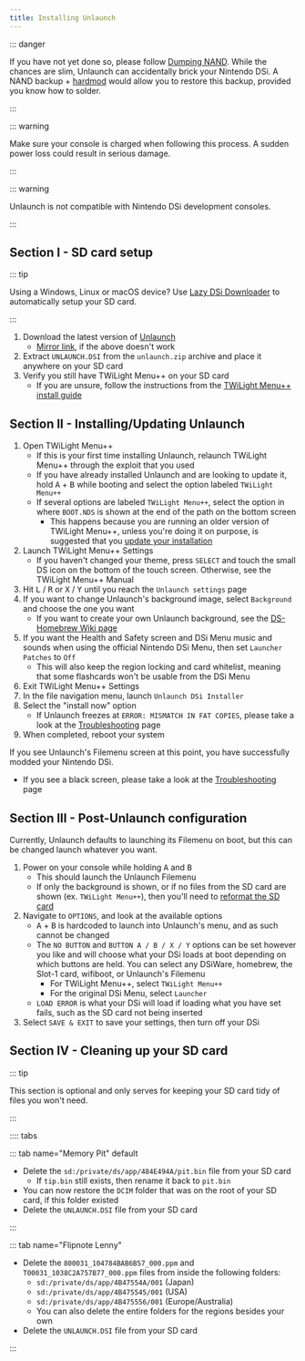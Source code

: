```yaml
---
title: Installing Unlaunch
---
```


::: danger

If you have not yet done so, please follow [Dumping NAND](dumping-nand.html). While the chances are slim, Unlaunch can accidentally brick your Nintendo DSi. A NAND backup + [hardmod](https://wiki.ds-homebrew.com/ds-index/hardmod) would allow you to restore this backup, provided you know how to solder.

:::

::: warning

Make sure your console is charged when following this process. A sudden power loss could result in serious damage.

:::

::: warning

Unlaunch is not compatible with Nintendo DSi development consoles.

:::

## Section I - SD card setup

::: tip

Using a Windows, Linux or macOS device? Use [Lazy DSi Downloader](lazy-dsi-downloader.html) to automatically setup your SD card.

:::

1. Download the latest version of [Unlaunch](https://problemkaputt.de/unlaunch.zip)
   - [Mirror link](https://web.archive.org/web/20201112031436/https://problemkaputt.de/unlaunch.zip), if the above doesn't work
1. Extract `UNLAUNCH.DSI` from the `unlaunch.zip` archive and place it anywhere on your SD card
1. Verify you still have TWiLight Menu++ on your SD card
   - If you are unsure, follow the instructions from the [TWiLight Menu++ install guide](https://wiki.ds-homebrew.com/twilightmenu/installing-dsi)

## Section II - Installing/Updating Unlaunch

1. Open TWiLight Menu++
   - If this is your first time installing Unlaunch, relaunch TWiLight Menu++ through the exploit that you used
   - If you have already installed Unlaunch and are looking to update it, hold <kbd class="face">A</kbd> + <kbd class="face">B</kbd> while booting and select the option labeled `TWiLight Menu++`
   - If several options are labeled `TWiLight Menu++`, select the option in where `BOOT.NDS` is shown at the end of the path on the bottom screen
      - This happens because you are running an older version of TWiLight Menu++, unless you're doing it on purpose, is suggested that you [update your installation](https://wiki.ds-homebrew.com/twilightmenu/updating-dsi)
1. Launch TWiLight Menu++ Settings
   - If you haven't changed your theme, press `SELECT` and touch the small DS icon on the bottom of the touch screen. Otherwise, see the TWiLight Menu++ Manual
1. Hit <kbd class="l">L</kbd> / <kbd class="r">R</kbd> or <kbd class="face">X</kbd> / <kbd class="face">Y</kbd> until you reach the `Unlaunch settings` page
1. If you want to change Unlaunch's background image, select `Background` and choose the one you want
   - If you want to create your own Unlaunch background, see the [DS-Homebrew Wiki page](https://wiki.ds-homebrew.com/twilightmenu/custom-unlaunch-backgrounds)
1. If you want the Health and Safety screen and DSi Menu music and sounds when using the official Nintendo DSi Menu, then set `Launcher Patches` to `Off`
   - This will also keep the region locking and card whitelist, meaning that some flashcards won't be usable from the DSi Menu
1. Exit TWiLight Menu++ Settings
1. In the file navigation menu, launch `Unlaunch DSi Installer`
1. Select the "install now" option
   - If Unlaunch freezes at `ERROR: MISMATCH IN FAT COPIES`, please take a look at the [Troubleshooting](troubleshooting.html) page
1. When completed, reboot your system

If you see Unlaunch's Filemenu screen at this point, you have successfully modded your Nintendo DSi.
- If you see a black screen, please take a look at the [Troubleshooting](troubleshooting.html) page

## Section III - Post-Unlaunch configuration

Currently, Unlaunch defaults to launching its Filemenu on boot, but this can be changed launch whatever you want.

1. Power on your console while holding <kbd class="face">A</kbd> and <kbd class="face">B</kbd>
   - This should launch the Unlaunch Filemenu
   - If only the background is shown, or if no files from the SD card are shown (ex. `TWiLight Menu++`), then you'll need to [reformat the SD card](sd-card-setup.html)
1. Navigate to `OPTIONS`, and look at the available options
   - <kbd class="face">A</kbd> + <kbd class="face">B</kbd> is hardcoded to launch into Unlaunch's menu, and as such cannot be changed
   - The `NO BUTTON` and `BUTTON A / B / X / Y` options can be set however you like and will choose what your DSi loads at boot depending on which buttons are held. You can select any DSiWare, homebrew, the Slot-1 card, wifiboot, or Unlaunch's Filemenu
      - For TWiLight Menu++, select  `TWiLight Menu++`
      - For the original DSi Menu, select `Launcher`
   - `LOAD ERROR` is what your DSi will load if loading what you have set fails, such as the SD card not being inserted
1. Select `SAVE & EXIT` to save your settings, then turn off your DSi

## Section IV - Cleaning up your SD card

::: tip

This section is optional and only serves for keeping your SD card tidy of files you won't need.

:::

:::: tabs

::: tab name="Memory Pit" default

- Delete the `sd:/private/ds/app/484E494A/pit.bin` file from your SD card
   - If `tip.bin` still exists, then rename it back to `pit.bin`
- You can now restore the `DCIM` folder that was on the root of your SD card, if this folder existed
- Delete the `UNLAUNCH.DSI` file from your SD card

:::

::: tab name="Flipnote Lenny"

- Delete the `800031_104784BAB6B57_000.ppm` and `T00031_1038C2A757B77_000.ppm` files from inside the following folders:
   - `sd:/private/ds/app/4B47554A/001` (Japan)
   - `sd:/private/ds/app/4B475545/001` (USA)
   - `sd:/private/ds/app/4B475556/001` (Europe/Australia)
   - You can also delete the entire folders for the regions besides your own
- Delete the `UNLAUNCH.DSI` file from your SD card

:::

